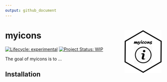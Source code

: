 ```yaml
---
output: github_document
---
```


<!-- README.md is generated from README.Rmd. Please edit that file -->



# myicons <img src='man/figures/logo.png' align="right" height="138" />


<!-- badges: start -->
[![Lifecycle: experimental](https://img.shields.io/badge/lifecycle-experimental-orange.svg)](https://www.tidyverse.org/lifecycle/#experimental)
[![Project Status: WIP](https://www.repostatus.org/badges/latest/wip.svg)](http://www.repostatus.org/#wip)
<!-- badges: end -->

The goal of myicons is to ...

## Installation


